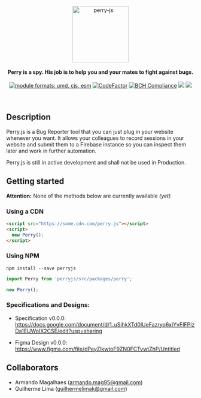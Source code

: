 <div align="center">
  <a href="https://github.com/perry-js">
    <img alt="perry-js" src="https://github.com/perry-js/perry/blob/master/.github/assets/logo.png?raw=true" height="150px" />
  </a>
</div>

<br />

<div align="center">
  <strong>Perry is a spy. His job is to help you and your mates to fight against bugs.</strong>
  <br />
  <br />
  <a href="#alternative-installation-methods"><img src="https://img.shields.io/badge/module%20formats-umd%2C%20cjs%2C%20esm-green.svg" alt="module formats: umd, cjs, esm"></a>
  <a href="https://www.codefactor.io/repository/github/perry-js/perry"><img src="https://www.codefactor.io/repository/github/perry-js/perry/badge" alt="CodeFactor"></a>
  <a href="https://bettercodehub.com/"><img src="https://bettercodehub.com/edge/badge/perry-js/perry?branch=master" alt="BCH Compliance"></a>
  <a href="https://codeclimate.com/github/perry-js/perry/maintainability"><img src="https://api.codeclimate.com/v1/badges/e8785692722559904376/maintainability" /></a>
  <a href="https://codeclimate.com/github/perry-js/perry/test_coverage"><img src="https://api.codeclimate.com/v1/badges/e8785692722559904376/test_coverage" /></a>
</div>

<br />
<br />


## Description

Perry.js is a Bug Reporter tool that you can just plug in your website whenever you want. It allows your colleagues to record sessions in your website and submit them to a Firebase instance so you can inspect them later and work in further automation.

Perry.js is still in active development and shall not be used in Production.

## Getting started

**Attention:** None of the methods below are currently available _(yet)_

### Using a CDN

```html
<script src="https://some.cdn.com/perry.js"></script>
<script>
  new Perry();
</script>
```
### Using NPM

`npm install --save perryjs`

```js
import Perry from 'perryjs/src/packages/perry';

new Perry();
```

### Specifications and Designs:

 - Specification v0.0.0: https://docs.google.com/document/d/1_uSihkXTd0lUeFazryo6xiYvFIFPlzDa1EUWoIX2CSE/edit?usp=sharing

 - Figma Design v0.0.0: https://www.figma.com/file/dPeyZlkwtoF9ZN0FCTvwtZhP/Untitled

## Collaborators

 - Armando Magalhaes (armando.mag95@gmail.com)
 - Guilherme Lima (guilhermelimak@gmail.com)
